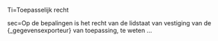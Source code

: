 Ti=Toepasselijk recht

sec=Op de bepalingen is het recht van de lidstaat van vestiging van de {_gegevensexporteur} van toepassing, te weten …
